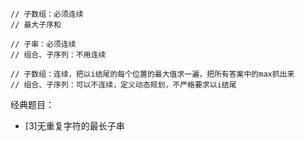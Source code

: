     // 子数组：必须连续
    // 最大子序和

    // 子串：必须连续
    // 组合、子序列：不用连续

    // 子数组：连续，把以i结尾的每个位置的最大值求一遍，把所有答案中的max抓出来
    // 组合、子序列：可以不连续，定义动态规划，不严格要求以i结尾
    
    
经典题目：

- [3]无重复字符的最长子串